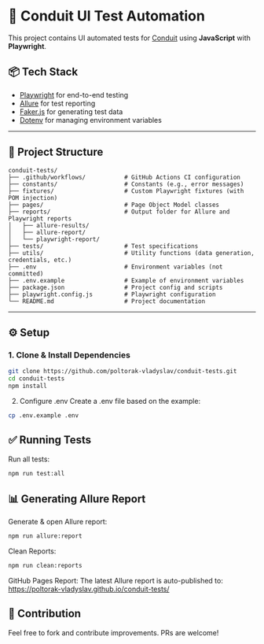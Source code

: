 # 🧪 Conduit UI Test Automation

This project contains UI automated tests for [Conduit](https://conduit.mate.academy/) using **JavaScript** with **Playwright**.

## 📦 Tech Stack

- [Playwright](https://playwright.dev/) for end-to-end testing
- [Allure](https://docs.qameta.io/allure/) for test reporting
- [Faker.js](https://github.com/faker-js/faker) for generating test data
- [Dotenv](https://github.com/motdotla/dotenv) for managing environment variables

---

## 📂 Project Structure
```
conduit-tests/
├── .github/workflows/           # GitHub Actions CI configuration
├── constants/                   # Constants (e.g., error messages)
├── fixtures/                    # Custom Playwright fixtures (with POM injection)
├── pages/                       # Page Object Model classes
├── reports/                     # Output folder for Allure and Playwright reports
│   ├── allure-results/
│   ├── allure-report/
│   └── playwright-report/
├── tests/                       # Test specifications
├── utils/                       # Utility functions (data generation, credentials, etc.)
├── .env                         # Environment variables (not committed)
├── .env.example                 # Example of environment variables
├── package.json                 # Project config and scripts
├── playwright.config.js         # Playwright configuration
└── README.md                    # Project documentation
```


---

## ⚙️ Setup

### 1. Clone & Install Dependencies

```bash
git clone https://github.com/poltorak-vladyslav/conduit-tests.git
cd conduit-tests
npm install
```
2. Configure .env
Create a .env file based on the example:
```bash
cp .env.example .env
```
## ✅ Running Tests

Run all tests:
```bash
npm run test:all
```

## 📊 Generating Allure Report

Generate & open Allure report:
```bash
npm run allure:report
```
Clean Reports:
```bash
npm run clean:reports
```
GitHub Pages Report: The latest Allure report is auto-published to: https://poltorak-vladyslav.github.io/conduit-tests/

## 🤝 Contribution

Feel free to fork and contribute improvements. PRs are welcome!
